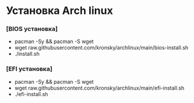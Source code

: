 Установка Arch linux
=====================

### [BIOS установка]
* pacman -Sy && pacman -S wget
* wget raw.githubusercontent.com/kronsky/archlinux/main/bios-install.sh
* ./install.sh

### [EFI установка]
* pacman -Sy && pacman -S wget
* wget raw.githubusercontent.com/kronsky/archlinux/main/efi-install.sh
* ./efi-install.sh
